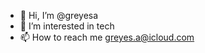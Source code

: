 - 👋 Hi, I’m @greyesa
- 👀 I’m interested in tech
- 📫 How to reach me greyes.a@icloud.com

<!---
greyesa/greyesa is a ✨ special ✨ repository because its `README.md` (this file) appears on your GitHub profile.
You can click the Preview link to take a look at your changes.
--->
